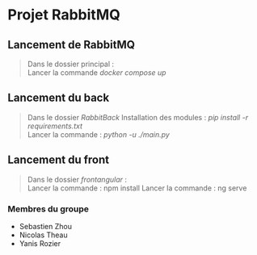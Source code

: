 # Projet RabbitMQ

## Lancement de RabbitMQ

> Dans le dossier principal :  
> Lancer la commande *docker compose up*

## Lancement du back

> Dans le dossier *RabbitBack*
> Installation des modules : *pip install -r requirements.txt*  
> Lancer la commande : *python -u ./main.py*

## Lancement du front

> Dans le dossier *frontangular* :  
> Lancer la commande : npm install
> Lancer la commande : ng serve

### Membres du groupe

- Sebastien Zhou
- Nicolas Theau
- Yanis Rozier
